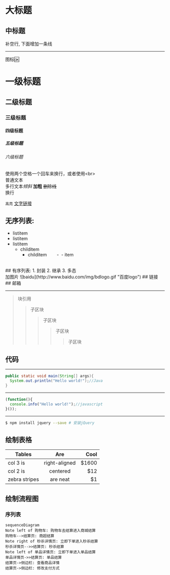 大标题
==
中标题
---
补空行, 下面增加一条线

---
图标:ok:

# 一级标题
## 二级标题
### 三级标题
#### 四级标题
##### 五级标题
###### 六级标题

使用两个空格一个回车来换行，或者使用&lt;br&gt;  
普通文本  
多行文本*倾斜* **加粗** ~~删除线~~
<br> 换行

`高亮`
[文字链接](https://github.com/Ivanwangcy "悬停显示")
<br>
## 无序列表:
* listitem
* listitem
* listitem
    * childitem
        * childitem
        -
 - item
 
<br>
## 有序列表:
1. 封装
2. 继承
3. 多态
<br>加图片
![baidu](http://www.baidu.com/img/bdlogo.gif "百度logo")
## 链接
<http://www.baidu.com>
## 邮箱
<wcy5211678@163.com>

---
> 块引用
>> 子区块
>>> 子区块
>>>> 子区块
>>>>> 子区块

## 代码
---
```java
public static void main(String[] args){
  System.out.println("Hello world!");//Java
}
```
---
```javascript
(function(){
  console.info("Hello world!");//javascript
}());
```
---
```bash
$ npm install jquery --save # 安装jQuery
```
## 绘制表格
| Tables | Are | Cool |
| ------ |:---:| ----:|
| col 3 is | right-aligned | $1600 |
| col 2 is | centered | $12 |
| zebra stripes | are neat | $1 |
## 绘制流程图
### 序列表
```
sequenceDiagram
Note left of 购物车: 购物车去结算进入商城结算
购物车-->结算页: 商超结算
Note right of 秒杀详情页: 立即下单进入秒杀结算
秒杀详情页-->>结算页: 秒杀结算
Note left of 单品详情页: 立即下单进入单品结算
单品详情页->>结算页: 单品结算
结算页->侧边栏: 查看商品详情
结算页->侧边栏: 修改支付方式
```
